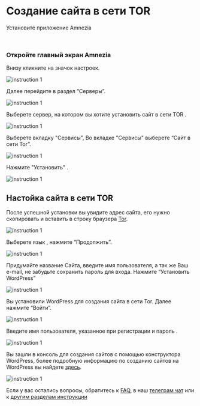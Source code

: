 # Создание сайта в сети TOR

Установите приложение Amnezia

&nbsp;

### Откройте главный экран Amnezia

 Внизу  кликните на значок настроек.

![instruction 1](https://raw.githubusercontent.com/amnezia-vpn/amnezia.org-content/master/docs/ru/instructions/23_create_site_tor/img/cst_ru_1.png)

Далее перейдите в раздел “Серверы”.


![instruction 1](https://raw.githubusercontent.com/amnezia-vpn/amnezia.org-content/master/docs/ru/instructions/23_create_site_tor/img/cst_ru_2.png)

Выберете сервер, на котором вы хотите установить сайт в сети TOR .

![instruction 1](https://raw.githubusercontent.com/amnezia-vpn/amnezia.org-content/master/docs/ru/instructions/23_create_site_tor/img/cst_ru_3.png)

Выберете вкладку "Сервисы", 
Во вкладке "Сервисы" выберете “Сайт в сети Tor”. 

![instruction 1](https://raw.githubusercontent.com/amnezia-vpn/amnezia.org-content/master/docs/ru/instructions/23_create_site_tor/img/cst_ru_4.png)

Нажмите "Установить" .

![instruction 1](https://raw.githubusercontent.com/amnezia-vpn/amnezia.org-content/master/docs/ru/instructions/23_create_site_tor/img/cst_ru_5.png)

## Настойка сайта в сети TOR

После успешной установки вы увидите адрес сайта, его нужно скопировать и вставить в строку браузера [Tor].

![instruction 1](https://raw.githubusercontent.com/amnezia-vpn/amnezia.org-content/master/docs/ru/instructions/23_create_site_tor/img/cst_ru_6.png)

Выберете язык , нажмите “Продолжить”.
  
![instruction 1](https://raw.githubusercontent.com/amnezia-vpn/amnezia.org-content/master/docs/ru/instructions/23_create_site_tor/img/cst_ru_7.png)

Придумайте название Сайта, введите имя пользователя, а так же Ваш e-mail, не забудьте сохранить пароль для входа.
Нажмите “Установить WordPress”

![instruction 1](https://raw.githubusercontent.com/amnezia-vpn/amnezia.org-content/master/docs/ru/instructions/23_create_site_tor/img/cst_ru_8.png)

Вы установили WordPress для создания сайта в сети Tor. Далее нажмите “Войти”.

![instruction 1](https://raw.githubusercontent.com/amnezia-vpn/amnezia.org-content/master/docs/ru/instructions/23_create_site_tor/img/cst_ru_9.png)

Введите имя пользователя, указанное при регистрации и пароль .

![instruction 1](https://raw.githubusercontent.com/amnezia-vpn/amnezia.org-content/master/docs/ru/instructions/23_create_site_tor/img/cst_ru_10.png)

Вы зашли в консоль для создания сайтов с помощью конструктора  WordPress, более подробную информацию по созданию сайтов на WordPress вы найдете [здесь]. 

![instruction 1](https://raw.githubusercontent.com/amnezia-vpn/amnezia.org-content/master/docs/ru/instructions/23_create_site_tor/img/cst_ru_11.png)

Если у вас остались вопросы, обратитесь к [FAQ], в наш [телеграм чат] или к [другим разделам инструкции]

[amnezia-site-ext-link]: https://amnezia-web-nx1r.vercel.app
[about-int-link]: /about
[FAQ]: ../faq
[телеграм чат]: https://t.me/amnezia_vpn
[другим разделам инструкции]: ../instructions
[Tor]: https://www.torproject.org/
[здесь]: https://codex.wordpress.org/ 









